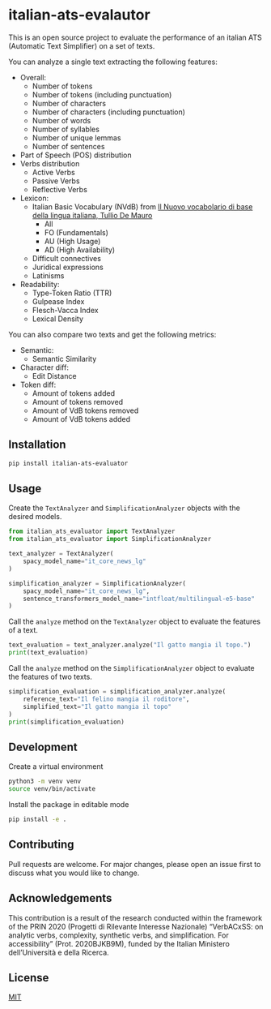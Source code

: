 # italian-ats-evalautor
This is an open source project to evaluate the performance of an italian ATS (Automatic Text Simplifier) on a set of texts.

You can analyze a single text extracting the following features:
- Overall:
    - Number of tokens
    - Number of tokens (including punctuation)
    - Number of characters
    - Number of characters (including punctuation)
    - Number of words
    - Number of syllables
    - Number of unique lemmas
    - Number of sentences
- Part of Speech (POS) distribution
- Verbs distribution
    - Active Verbs
    - Passive Verbs
    - Reflective Verbs
- Lexicon:
    - Italian Basic Vocabulary (NVdB)
  from [Il Nuovo vocabolario di base della lingua italiana, Tullio De Mauro](https://dizionario.internazionale.it/)
      - All
      - FO (Fundamentals)
      - AU (High Usage)
      - AD (High Availability)
    - Difficult connectives
    - Juridical expressions
    - Latinisms
- Readability:
    - Type-Token Ratio (TTR)
    - Gulpease Index
    - Flesch-Vacca Index
    - Lexical Density

You can also compare two texts and get the following metrics:
- Semantic:
    - Semantic Similarity
- Character diff:
    - Edit Distance
- Token diff:
    - Amount of tokens added
    - Amount of tokens removed
    - Amount of VdB tokens removed
    - Amount of VdB tokens added

## Installation
```bash
pip install italian-ats-evaluator
```

## Usage
Create the `TextAnalyzer` and `SimplificationAnalyzer` objects with the desired models.
```python
from italian_ats_evaluator import TextAnalyzer
from italian_ats_evaluator import SimplificationAnalyzer

text_analyzer = TextAnalyzer(
    spacy_model_name="it_core_news_lg"
)

simplification_analyzer = SimplificationAnalyzer(
    spacy_model_name="it_core_news_lg",
    sentence_transformers_model_name="intfloat/multilingual-e5-base"
)
```

Call the `analyze` method on the `TextAnalyzer` object to evaluate the features of a text.
```python
text_evaluation = text_analyzer.analyze("Il gatto mangia il topo.")
print(text_evaluation)
```

Call the `analyze` method on the `SimplificationAnalyzer` object to evaluate the features of two texts.
```python
simplification_evaluation = simplification_analyzer.analyze(
    reference_text="Il felino mangia il roditore",
    simplified_text="Il gatto mangia il topo"
)
print(simplification_evaluation)
```

## Development
Create a virtual environment
```bash
python3 -m venv venv
source venv/bin/activate
```

Install the package in editable mode
```bash
pip install -e .
```

## Contributing
Pull requests are welcome. For major changes, please open an issue first to discuss what you would like to change.

## Acknowledgements
This contribution is a result of the research conducted within the framework of the PRIN 2020 (Progetti di Rilevante Interesse Nazionale) “VerbACxSS: on analytic verbs, complexity, synthetic verbs, and simplification. For accessibility” (Prot. 2020BJKB9M), funded by the Italian Ministero dell’Università e della Ricerca.

## License
[MIT](https://choosealicense.com/licenses/mit/)